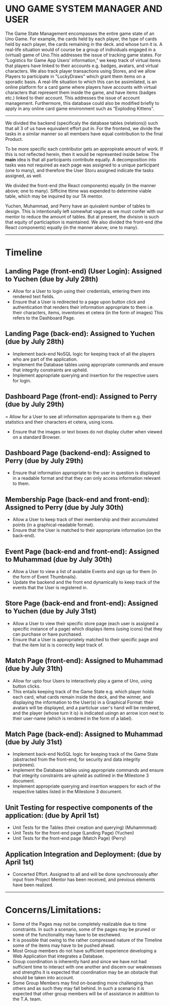 # UNO GAME SYSTEM MANAGER AND USER  

The Game State Management encompasses the entire game state of an
Uno Game. For example, the cards held by each player, the type of cards
held by each player, the cards remaining in the deck. and whose turn it is.
A real-life situation would of course be a group of individuals engaged in
a (virtual) game of Uno.This addresses the issue of tracking game states.
For “Logistics for Game App Users’ information,” we keep track of
virtual items that players have linked to their accounts e.g. badges, avatars,
and virtual characters. We also track player transactions using Stores, and 
we allow Players to participate in "LuckyDraws" which grant them items on 
a sporadic basis. 
A real-life situation to which this can be
assimilated, is an online platform for a card game where players have
accounts with virtual characters that represent them inside the game, and
have items (badges etc.) linked to their account. This addresses the issue
of account management. Furthermore, this database could also be
modified briefly to apply in any online card game environment such as
“Exploding Kittens”.


--- 
We divided the backend (specificaly the database tables (relations)) such that all 3 of us have equivalent effort put in. 
For the frontend, we divide the tasks in a similar manner so all members have equal contribution to the final Product. 

To be more specific each contributor gets an appropirate amount of work. If this is not reflected herein, then it would be represented 
inside below. The **main** idea is that all participants contribute equally. A decomposition into tasks was not required as each 
page was assigned to a unique participant (one to many), and therefore the User Storu assigned indicate the tasks assigned, as well.

We divided the front-end (the React components) equally (in the manner above; one to many). Sifficine ttime was expended to determine viable table, which may be inquired by our TA mentor.

Yuchen, Muhammad, and Perry have an quivalent number of tables to design. This is intentionally left somewhat vague as we must confer with our mentor to reduce the amount of tables. But at present, the division is such that equity of particiaption is maintained.
We also divided the front-end (the React components) equally (in the manner above; one to many).

---

# Timeline 

## Landing Page (front-end) (User Login): Assigned to Yuchen (due by July 28th) 

- Allow for a User to login using their credentials, entering them into rendered text fields. 
- Ensure that a User is redirected to a page upon button click and authentication that renders their information appropriate to them i.e. their characters, items, inventories et cetera (in the form of images) This refers to the Dashboard Page.  

## Landing Page (back-end): Assigned to Yuchen (due by July 28th) 

- Implement back-end NoSQL logic for keeping track of all the players who are part of the application. 
- Implement the Database tables using appropriate commands and ensure that integrity constraints are upheld. 
- Implement appropriate querying and insertion for the respective users for login. 

## Dashboard Page (front-end): Assigned to Perry (due by July 29th) 

= Allow for a User to see all information appropariate to them e.g. their statistics and their characters et cetera, using icons. 
- Ensure that the images or text boxes do not display clutter when viewed on a standard Browser.

## Dashboard Page (backend-end): Assigned to Perry (due by July 29th) 

- Ensure that information appropriate to the user in question is displayed in a readable format and that they can only access information relevant to them. 

## Membership Page (back-end and front-end): Assigned to Perry (due by July 30th)

- Allow a User to keep track of their membership and their accumulated points (in a graphical-readable format).
- Ensure that the User is matched to their appropriate information (on the back-end). 

## Event Page (back-end and front-end): Assigned to Muhammad (due by July 30th)

- Allow a User to view a list of available Events and sign up for them (in the form of Event Thumbnails).
- Update the backend and the front end dynamically to keep track of the events that the User is registered in. 

## Store Page (back-end and front-end): Assigned to Yuchen (due by July 31st)

- Allow a User to view their specific store page (each user is assigned a specific instance of a page) which displays items (using icons) that they can purchase or have purchased. 
- Ensure that a User is appropriately matched to their specific page and that the item list is is correctly kept track of.

## Match Page (front-end): Assigned to Muhammad (due by July 31th) 

- Allow for upto four Users to interactively play a game of Uno, using button clicks.
- This entails keeping track of the Game State e.g. which player holds each card, what cards remain inside the deck, and the winner, and displaying the information to the User(s) in a Graphical Format: their avatars will be displayed, and a particluar user's hand will be rendered, and the player (whose turn it is) is indicated usingn an arrow icon next to their user-name (which is rendered in the form of a label). 

## Match Page (back-end): Assigned to Muhammad (due by July 31st)  

- Implement back-end NoSQL logic for keeping track of the Game State (abstracted from the front-end, for security and data integrity purposes). 
- Implement the Database tables using appropriate commands and ensure that integrity constraints are upheld as outlined in the Milestone 3 document. 
- Implement appropriate querying and insertion wrappers for each of the respective tables listed in the Milestone 3 document. 

## Unit Testing for respective components of the application: (due by April 1st) 
 
- Unit Tests for the Tables (their creation and querying) (Muhammmad) 
- Unit Tests for the front-end page (Landing Page) (Yuchen)
- Unit Tests for the front-end page (Match Page) (Perry) 

## Application Integration and Deployment: (due by April 1st)

- Concerted Effort. Assigned to all and will be done synchronously after input from Project Mentor has been received, and previous elements have been realized.

---

# Concerns/Limitations: 

- Some of the Pages may not be completely realizable due to time constraints. In such a scenario, some of the pages may be pruned or some of the functionality may have to be eschewed.
- It is possible that owing to the rather compressed nature of the Timeline some of the items may have to be pushed ahead.
- Most Group members do not have sufficient experience developing a Web Application that integrates a Database. 
- Group coordination is inherently hard and since we have not had sufficient time to interact with one another and discern our weaknesses and strengths it is expected that coordination may be an obstacle that should be taken into account. 
- Some Group Members may find on-boarding more challenging than others and as such they may fall behind. In such a scenario it is expected that other group members will be of assistance in addition to the T.A. team. 


    










